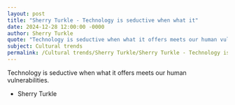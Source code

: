 ```yaml
---
layout: post
title: "Sherry Turkle - Technology is seductive when what it"
date: 2024-12-28 12:00:00 -0000
author: Sherry Turkle
quote: "Technology is seductive when what it offers meets our human vulnerabilities."
subject: Cultural trends
permalink: /Cultural trends/Sherry Turkle/Sherry Turkle - Technology is seductive when what it
---
```


Technology is seductive when what it offers meets our human vulnerabilities.

- Sherry Turkle
